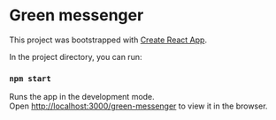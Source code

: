 # Green messenger

This project was bootstrapped with [Create React App](https://github.com/facebook/create-react-app).

In the project directory, you can run:

### `npm start`

Runs the app in the development mode.\
Open [http://localhost:3000/green-messenger](http://localhost:3000/green-messenger) to view it in the browser.
